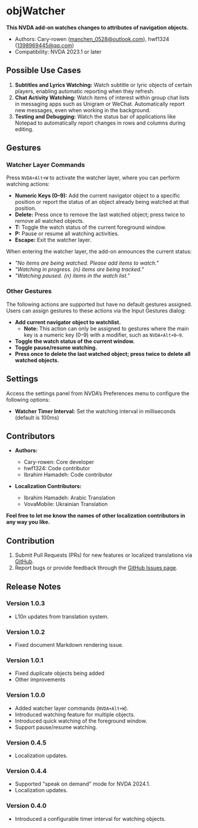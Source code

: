 # objWatcher

**This NVDA add-on watches changes to attributes of navigation objects.**

* Authors: Cary-rowen (<manchen_0528@outlook.com>), hwf1324 (<1398969445@qq.com>)
* Compatibility: NVDA 2023.1 or later

## Possible Use Cases

1. **Subtitles and Lyrics Watching:**
   Watch subtitle or lyric objects of certain players, enabling automatic reporting when they refresh.
2. **Chat Activity Watching:**
   Watch items of interest within group chat lists in messaging apps such as Unigram or WeChat. Automatically report new messages, even when working in the background.
3. **Testing and Debugging:**
   Watch the status bar of applications like Notepad to automatically report changes in rows and columns during editing.

## Gestures

### Watcher Layer Commands

Press `NVDA+Alt+W` to activate the watcher layer, where you can perform watching actions:

- **Numeric Keys (0–9):** Add the current navigator object to a specific position or report the status of an object already being watched at that position.
- **Delete:** Press once to remove the last watched object; press twice to remove all watched objects.
- **T:** Toggle the watch status of the current foreground window.
- **P:** Pause or resume all watching activities.
- **Escape:** Exit the watcher layer.

When entering the watcher layer, the add-on announces the current status:

- *"No items are being watched. Please add items to watch."*
- *"Watching in progress. {n} items are being tracked."*
- *"Watching paused. {n} items in the watch list."*

### Other Gestures

The following actions are supported but have no default gestures assigned. Users can assign gestures to these actions via the Input Gestures dialog:

- **Add current navigator object to watchlist.**
  - **Note:** This action can only be assigned to gestures where the main key is a numeric key (0–9) with a modifier, such as `NVDA+Alt+0–9`.
- **Toggle the watch status of the current window.**
- **Toggle pause/resume watching.**
- **Press once to delete the last watched object; press twice to delete all watched objects.**

## Settings

Access the settings panel from NVDA’s Preferences menu to configure the following options:

- **Watcher Timer Interval:** Set the watching interval in milliseconds (default is 100ms)

## Contributors

- **Authors:**
  - Cary-rowen: Core developer
  - hwf1324: Code contributor
  - Ibrahim Hamadeh: Code contributor

- **Localization Contributors:**  
  - Ibrahim Hamadeh: Arabic Translation
  - VovaMobile: Ukrainian Translation

**Feel free to let me know the names of other localization contributors in any way you like.**

## Contribution

1. Submit Pull Requests (PRs) for new features or localized translations via [GitHub][GitHub].
2. Report bugs or provide feedback through the [GitHub Issues page][GitHubIssue].

## Release Notes
### Version 1.0.3
- L10n updates from translation system.

### Version 1.0.2
- Fixed document Markdown rendering issue.

### Version 1.0.1
- Fixed duplicate objects being added
- Other improvements

### Version 1.0.0
- Added watcher layer commands (`NVDA+Alt+W`).
- Introduced watching feature for multiple objects.
- Introduced quick watching of the foreground window.
- Support pause/resume watching.

### Version 0.4.5
- Localization updates.

### Version 0.4.4
- Supported "speak on demand" mode for NVDA 2024.1.
- Localization updates.

### Version 0.4.0
- Introduced a configurable timer interval for watching objects.

[GitHub]: https://github.com/cary-rowen/objWatcher
[GitHubIssue]: https://github.com/cary-rowen/objWatcher/issues
